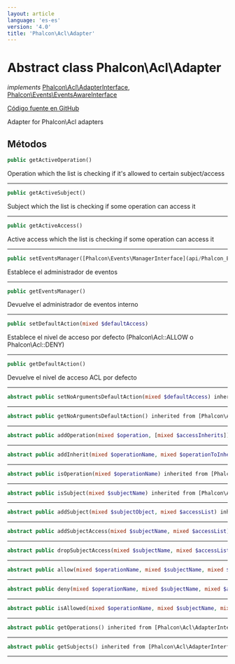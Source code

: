 ```yaml
---
layout: article
language: 'es-es'
version: '4.0'
title: 'Phalcon\Acl\Adapter'
---
```


# Abstract class **Phalcon\Acl\Adapter**

*implements* [Phalcon\Acl\AdapterInterface](api/Phalcon_Acl_AdapterInterface), [Phalcon\Events\EventsAwareInterface](api/Phalcon_Events_EventsAwareInterface)

<a href="https://github.com/phalcon/cphalcon/tree/v4.0.0/phalcon/acl/adapter.zep" class="btn btn-default btn-sm">Código fuente en GitHub</a>

Adapter for Phalcon\Acl adapters

## Métodos

```php
public getActiveOperation()
```

Operation which the list is checking if it's allowed to certain subject/access

* * *

```php
public getActiveSubject()
```

Subject which the list is checking if some operation can access it

* * *

```php
public getActiveAccess()
```

Active access which the list is checking if some operation can access it

* * *

```php
public setEventsManager([Phalcon\Events\ManagerInterface](api/Phalcon_Events_ManagerInterface) $eventsManager)
```

Establece el administrador de eventos

* * *

```php
public getEventsManager()
```

Devuelve el administrador de eventos interno

* * *

```php
public setDefaultAction(mixed $defaultAccess)
```

Establece el nivel de acceso por defecto (Phalcon\Acl::ALLOW o Phalcon\Acl::DENY)

* * *

```php
public getDefaultAction()
```

Devuelve el nivel de acceso ACL por defecto

* * *

```php
abstract public setNoArgumentsDefaultAction(mixed $defaultAccess) inherited from [Phalcon\Acl\AdapterInterface](api/Phalcon_Acl_AdapterInterface)
```

* * *

```php
abstract public getNoArgumentsDefaultAction() inherited from [Phalcon\Acl\AdapterInterface](api/Phalcon_Acl_AdapterInterface)
```

* * *

```php
abstract public addOperation(mixed $operation, [mixed $accessInherits]) inherited from [Phalcon\Acl\AdapterInterface](api/Phalcon_Acl_AdapterInterface)
```

* * *

```php
abstract public addInherit(mixed $operationName, mixed $operationToInherit) inherited from [Phalcon\Acl\AdapterInterface](api/Phalcon_Acl_AdapterInterface)
```

* * *

```php
abstract public isOperation(mixed $operationName) inherited from [Phalcon\Acl\AdapterInterface](api/Phalcon_Acl_AdapterInterface)
```

* * *

```php
abstract public isSubject(mixed $subjectName) inherited from [Phalcon\Acl\AdapterInterface](api/Phalcon_Acl_AdapterInterface)
```

* * *

```php
abstract public addSubject(mixed $subjectObject, mixed $accessList) inherited from [Phalcon\Acl\AdapterInterface](api/Phalcon_Acl_AdapterInterface)
```

* * *

```php
abstract public addSubjectAccess(mixed $subjectName, mixed $accessList) inherited from [Phalcon\Acl\AdapterInterface](api/Phalcon_Acl_AdapterInterface)
```

* * *

```php
abstract public dropSubjectAccess(mixed $subjectName, mixed $accessList) inherited from [Phalcon\Acl\AdapterInterface](api/Phalcon_Acl_AdapterInterface)
```

* * *

```php
abstract public allow(mixed $operationName, mixed $subjectName, mixed $access, [mixed $func]) inherited from [Phalcon\Acl\AdapterInterface](api/Phalcon_Acl_AdapterInterface)
```

* * *

```php
abstract public deny(mixed $operationName, mixed $subjectName, mixed $access, [mixed $func]) inherited from [Phalcon\Acl\AdapterInterface](api/Phalcon_Acl_AdapterInterface)
```

* * *

```php
abstract public isAllowed(mixed $operationName, mixed $subjectName, mixed $access, [array $parameters]) inherited from [Phalcon\Acl\AdapterInterface](api/Phalcon_Acl_AdapterInterface)
```

* * *

```php
abstract public getOperations() inherited from [Phalcon\Acl\AdapterInterface](api/Phalcon_Acl_AdapterInterface)
```

* * *

```php
abstract public getSubjects() inherited from [Phalcon\Acl\AdapterInterface](api/Phalcon_Acl_AdapterInterface)
```

* * *